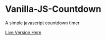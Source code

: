 # Vanilla-JS-Countdown
A simple javascript countdown timer

[Live Version Here](https://vtrrix.github.io/Vanilla-JS-Countdown/)
